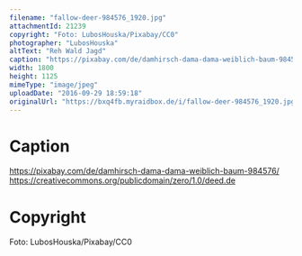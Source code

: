 ```yaml
---
filename: "fallow-deer-984576_1920.jpg"
attachmentId: 21239
copyright: "Foto: LubosHouska/Pixabay/CC0"
photographer: "LubosHouska"
altText: "Reh Wald Jagd"
caption: "https://pixabay.com/de/damhirsch-dama-dama-weiblich-baum-984576/\nhttps://creativecommons.org/publicdomain/zero/1.0/deed.de"
width: 1800
height: 1125
mimeType: "image/jpeg"
uploadDate: "2016-09-29 18:59:18"
originalUrl: "https://bxq4fb.myraidbox.de/i/fallow-deer-984576_1920.jpg"
---
```


# Caption

https://pixabay.com/de/damhirsch-dama-dama-weiblich-baum-984576/
https://creativecommons.org/publicdomain/zero/1.0/deed.de

# Copyright

Foto: LubosHouska/Pixabay/CC0
